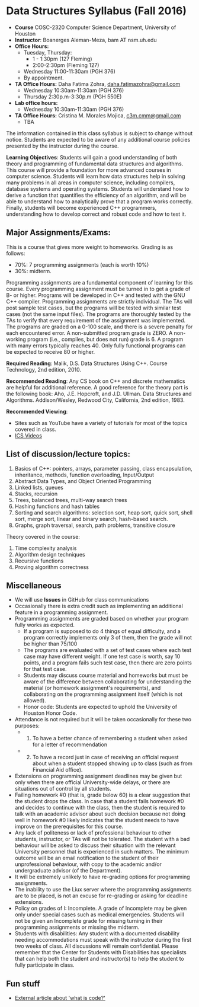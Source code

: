 # Data Structures Syllabus (Fall 2016)

* **Course** COSC-2320 Computer Science Department, University of Houston
* **Instructor**: Boanerges Aleman-Meza, bam AT nsm.uh.edu
* **Office Hours:** 
  * Tuesday, Thursday: 
    * 1 - 1:30pm (127 Fleming)
    * 2:00-2:30pm (Fleming 127)
  * Wednesday 11:00-11:30am (PGH 376)
  * By appointment.
* **TA Office Hours:** Daha Fatima Zohra, daha.fatimazohra@gmail.com
  * Wednesday 10:30am-11:30am (PGH 376)
  * Thursday 2:30p.m-3:30p.m (PGH 550E)
* **Lab office hours:**
  * Wednesday 10:30am-11:30am (PGH 376)
* **TA Office Hours:** Cristina M. Morales Mojica, c3m.cmm@gmail.com
  * TBA

The information contained in this class syllabus is subject to change without notice. Students are expected to be aware of any additional course policies presented by the instructor during the course.

**Learning Objectives**: Students will gain a good understanding of both theory and programming of fundamental data structures and algorithms. This course will provide a foundation for more advanced courses in computer science. Students will learn how data structures help in solving many problems in all areas in computer science, including compilers, database systems and operating systems. Students will understand how to derive a function that quantifies the efficiency of an algorithm, and will be able to understand how to analytically prove that a program works correctly. Finally, students will become experienced C++ programmers, understanding how to develop correct and robust code and how to test it.

## Major Assignments/Exams: 
This is a course that gives more weight to homeworks. Grading is as follows:
* 70%: 7 programming assignments (each is worth 10%)
* 30%: midterm.

Programming assignments are a fundamental component of learning for this course. Every programming assignment must be turned in to get a grade of B- or higher. Programs will be developed in C++ and tested with the GNU C++ compiler. Programming assignments are strictly individual. The TAs will post sample test cases, but the programs will be tested with similar test cases (not the same input files). The programs are thoroughly tested by the TAs to verify that every requirement of the assignment was implemented. The programs are graded on a 0-100 scale, and there is a severe penalty for each encountered error. A non-submitted program grade is ZERO. A non-working program (i.e., compiles, but does not run) grade is 6. A program with many errors typically reaches 40. Only fully functional programs can be expected to receive 80 or higher. 

**Required Reading**: Malik, D.S. Data Structures Using C++. Course Technology, 2nd edition, 2010.

**Recommended Reading**: Any CS book on C++ and discrete mathematics are helpful for additional reference. 
A good reference for the theory part is the following book: Aho, J.E. Hopcroft, and J.D. Ullman. Data Structures and Algorithms. Addison/Wesley, Redwood City, California, 2nd edition, 1983.

**Recommended Viewing**: 
  * Sites such as YouTube have a variety of tutorials for most of the topics covered in class.
  * [ICS Videos](http://icsvideos.uh.edu/)

## List of discussion/lecture topics:

1. Basics of C++: pointers, arrays, parameter passing, class encapsulation, inheritance, methods, function overloading, Input/Output 
2. Abstract Data Types, and Object Oriented Programming
3. Linked lists, queues
4. Stacks, recursion
5. Trees, balanced trees, multi-way search trees
6. Hashing functions and hash tables
7. Sorting and search algorithms: selection sort, heap sort, quick sort, shell sort, merge sort, linear and binary search, hash-based search. 
8. Graphs, graph traversal, search, path problems, transitive closure 

Theory covered in the course: 
1. Time complexity analysis
2. Algorithm design techniques
3. Recursive functions
4. Proving algorithm correctness

## Miscellaneous 

* We will use **Issues** in GitHub for class communications
* Occasionally there is extra credit such as implementing an additional feature in a programming assignment.
* Programming assignments are graded based on whether your program fully works as expected. 
  * If a program is supposed to do 4 things of equal difficulty, and a program correctly implements only 3 of them, then the grade will not be higher than 75/100
  * The programs are evaluated with a set of test cases where each test case may have different weight. If one test case is worth, say 10 points, and a program fails such test case, then there are zero points for that test case. 
  * Students may discuss course material and homeworks but must be aware of the difference between collaborating for understanding the material (or homework assignment's requirements), and collaborating on the programming assignment itself (which is not allowed).
  * Honor code: Students are expected to uphold the University of Houston Honor Code.
* Attendance is not required but it will be taken occasionally for these two purposes:
  * 1. To have a better chance of remembering a student when asked for a letter of recommendation
  * 2. To have a record just in case of receiving an official request about when a student stopped showing up to class (such as from Financial Aid office).
* Extensions on programming assignment deadlines may be given but only when there are official University-wide delays, or there are situations out of control by all students.
* Failing homework #0 (that is, grade below 60) is a clear suggestion that the student drops the class. In case that a student fails homework #0 and decides to continue with the class, then the student is required to talk with an academic advisor about such decision because not doing well in homework #0 likely indicates that the student needs to have improve on the prerequisites for this course.
* Any lack of politeness or lack of professional behaviour to other students, instructor, or TAs will not be tolerated. The student with a bad behaviour will be asked to discuss their situation with the relevant University personnel that is experienced in such matters. The minimum outcome will be an email notification to the student of their unprofessional behaviour, with copy to the academic and/or undergraduate advisor (of the Department).
* It will be extremely unlikely to have re-grading options for programming assignments. 
* The inability to use the Liux server where the programming assignments are to be placed, is not an excuse for re-grading or asking for deadline extensions.
* Policy on grades of I: Incomplete. A grade of Incomplete may be given only under special cases such as medical emergencies. Students will not be given an Incomplete grade for missing turning in their programming assignments or missing the midterm.
* Students with disabilities: Any student with a documented disability needing accommodations must speak with the instructor during the first two weeks of class. All discussions will remain confidential. Please remember that the Center for Students with Disabilities has specialists that can help both the student and instructor(s) to help the student to fully participate in class.


## Fun stuff

* [External article about 'what is code?'](http://www.bloomberg.com/graphics/2015-paul-ford-what-is-code/)
